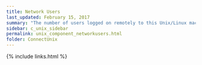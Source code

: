 ```yaml
---
title: ﻿Network Users
last_updated: February 15, 2017
summary: "The number of users logged on remotely to this Unix/Linux machine."
sidebar: c_unix_sidebar
permalink: unix_component_networkusers.html
folder: ConnectUnix
---
```


{% include links.html %}
